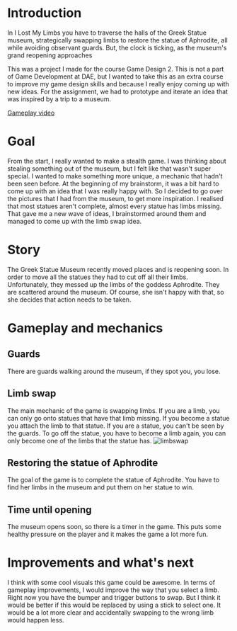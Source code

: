  # Introduction
In I Lost My Limbs you have to traverse the halls of the Greek Statue museum, strategically swapping limbs to restore the statue of Aphrodite, all while avoiding observant guards. But, the clock is ticking, as the museum's grand reopening approaches

This was a project I made for the course Game Design 2. This is not a part of Game Development at DAE, but I wanted to take this as an extra course to improve my game design skills and because I really enjoy coming up with new ideas. For the assignment, we had to prototype and iterate an idea that was inspired by a trip to a museum.

[Gameplay video](https://www.youtube.com/embed/w1F_QXndRqY?si=zEKnhdwHMtuUsBpV)

# Goal
From the start, I really wanted to make a stealth game. I was thinking about stealing something out of the museum, but I felt like that wasn't super special. I wanted to make something more unique, a mechanic that hadn't been seen before. At the beginning of my brainstorm, it was a bit hard to come up with an idea that I was really happy with. So I decided to go over the pictures that I had from the museum, to get more inspiration. I realised that most statues aren't complete, almost every statue has limbs missing. That gave me a new wave of ideas, I brainstormed around them and managed to come up with the limb swap idea.
# Story
The Greek Statue Museum recently moved places and is reopening soon. In order to move all the statues they had to cut off all their limbs. Unfortunately, they messed up the limbs of the goddess Aphrodite. They are scattered around the museum. Of course, she isn't happy with that, so she decides that action needs to be taken.
# Gameplay and mechanics
## Guards
There are guards walking around the museum, if they spot you, you lose.
## Limb swap
The main mechanic of the game is swapping limbs. If you are a limb, you can only go onto statues that have that limb missing. If you become a statue you attach the limb to that statue. If you are a statue, you can't be seen by the guards. To go off the statue, you have to become a limb again, you can only become one of the limbs that the statue has. 
![limbswap](https://github.com/LarsSmet/ILostMyLimbs/assets/97398099/ff0099d4-e37a-4555-bf56-090711a3c435)

## Restoring the statue of Aphrodite
The goal of the game is to complete the statue of Aphrodite. You have to find her limbs in the museum and put them on her statue to win.

## Time until opening
The museum opens soon, so there is a timer in the game. This puts some healthy pressure on the player and it makes the game a lot more fun. 
# Improvements and what's next
I think with some cool visuals this game could be awesome. In terms of gameplay improvements, I would improve the way that you select a limb. Right now you have the bumper and trigger buttons to swap. But I think it would be better if this would be replaced by using a stick to select one. It would be a lot more clear and accidentally swapping to the wrong limb would happen less.
